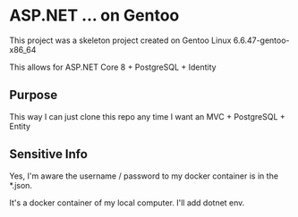 # ASP.NET ... on Gentoo

This project was a skeleton project created on Gentoo Linux 6.6.47-gentoo-x86_64

This allows for ASP.NET Core 8 + PostgreSQL + Identity 

## Purpose

This way I can just clone this repo any time I want an MVC + PostgreSQL + Entity


## Sensitive Info

Yes, I'm aware the username / password to my docker container is in the *.json.

It's a docker container of my local computer. I'll add dotnet env.

